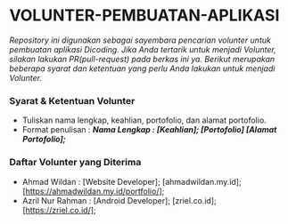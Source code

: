 # VOLUNTER-PEMBUATAN-APLIKASI

*Repository ini digunakan sebagai sayembara pencarian volunter untuk pembuatan aplikasi Dicoding. Jika Anda tertarik untuk menjadi Volunter, silakan lakukan PR(pull-request) pada berkas ini ya. Berikut merupakan beberapa syarat dan ketentuan yang perlu Anda lakukan untuk menjadi Volunter.*

### Syarat & Ketentuan Volunter

* Tuliskan nama lengkap, keahlian, portofolio, dan alamat portofolio.
* Format penulisan : ***Nama Lengkap : [Keahlian]; [Portofolio] [Alamat Portofolio];***

### Daftar Volunter yang Diterima

* Ahmad Wildan : [Website Developer]; [ahmadwildan.my.id]; [https://ahmadwildan.my.id/portfolio/];
* Azril Nur Rahman : [Android Developer]; [zriel.co.id]; [https://zriel.co.id/];
